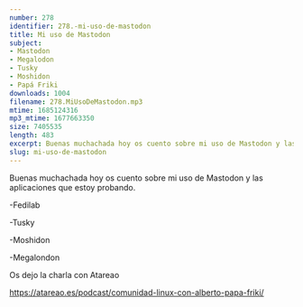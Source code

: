 ```yaml
---
number: 278
identifier: 278.-mi-uso-de-mastodon
title: Mi uso de Mastodon
subject:
- Mastodon
- Megalodon
- Tusky
- Moshidon
- Papá Friki
downloads: 1004
filename: 278.MiUsoDeMastodon.mp3
mtime: 1685124316
mp3_mtime: 1677663350
size: 7405535
length: 483
excerpt: Buenas muchachada hoy os cuento sobre mi uso de Mastodon y las aplicaciones que estoy probando.
slug: mi-uso-de-mastodon
---
```

Buenas muchachada hoy os cuento sobre mi uso de Mastodon y las aplicaciones que estoy probando.

\-Fedilab

\-Tusky

\-Moshidon

\-Megalondon

Os dejo la charla con Atareao

https://atareao.es/podcast/comunidad-linux-con-alberto-papa-friki/